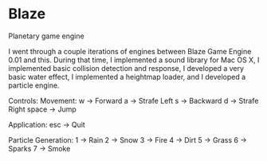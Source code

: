 Blaze
=====

Planetary game engine

I went through a couple iterations of engines between Blaze Game
Engine 0.01 and this. During that time, I implemented a sound
library for Mac OS X, I implemented basic collision detection and
response, I developed a very basic water effect, I implemented
a heightmap loader, and I developed a particle engine.

Controls:
Movement:
w	->	Forward
a	->	Strafe Left
s	->	Backward
d	->	Strafe Right
space	->	Jump

Application:
esc	->	Quit

Particle Generation:
1	->	Rain
2	->	Snow
3	->	Fire
4	->	Dirt
5	->	Grass
6	->	Sparks
7	->	Smoke
